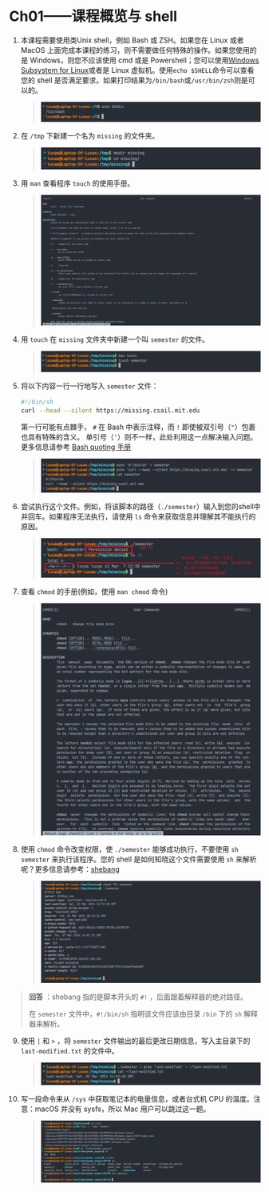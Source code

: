 # Ch01——课程概览与 shell

1. 本课程需要使用类Unix shell，例如 Bash 或 ZSH。如果您在 Linux 或者 MacOS 上面完成本课程的练习，则不需要做任何特殊的操作。如果您使用的是 Windows，则您不应该使用 cmd 或是 Powershell；您可以使用[Windows Subsystem for Linux](https://docs.microsoft.com/en-us/windows/wsl/)或者是 Linux 虚拟机。使用`echo $SHELL`命令可以查看您的 shell 是否满足要求。如果打印结果为`/bin/bash`或`/usr/bin/zsh`则是可以的。

   > ![image-20240307222758466](assets/image-20240307222758466.png)

2. 在 `/tmp` 下新建一个名为 `missing` 的文件夹。

   > ![image-20240307223050090](assets/image-20240307223050090.png)

3. 用 `man` 查看程序 `touch` 的使用手册。

   > ![image-20240307223211342](assets/image-20240307223211342.png)

4. 用 `touch` 在 `missing` 文件夹中新建一个叫 `semester` 的文件。

   > ![image-20240307223304693](assets/image-20240307223304693.png)

5. 将以下内容一行一行地写入 `semester` 文件：

   ```bash
   #!/bin/sh
   curl --head --silent https://missing.csail.mit.edu
   ```

   第一行可能有点棘手， `#` 在 Bash 中表示注释，而 `!` 即使被双引号（`"`）包裹也具有特殊的含义。 单引号（`'`）则不一样，此处利用这一点解决输入问题。更多信息请参考 [Bash quoting 手册](https://www.gnu.org/software/bash/manual/html_node/Quoting.html)

   > ![image-20240307223843567](assets/image-20240307223843567.png)

6. 尝试执行这个文件。例如，将该脚本的路径（`./semester`）输入到您的shell中并回车。如果程序无法执行，请使用 `ls` 命令来获取信息并理解其不能执行的原因。

   > ![image-20240307224837275](assets/image-20240307224837275.png)

7. 查看 `chmod` 的手册(例如，使用 `man chmod` 命令)

   > ![image-20240307224924834](assets/image-20240307224924834.png)

8. 使用 `chmod` 命令改变权限，使 `./semester` 能够成功执行，不要使用 `sh semester` 来执行该程序。您的 shell 是如何知晓这个文件需要使用 `sh` 来解析呢？更多信息请参考：[shebang](https://en.wikipedia.org/wiki/Shebang_(Unix))

   > ![image-20240307225118761](assets/image-20240307225118761.png)
>
   > **回答** ：shebang 指的是脚本开头的 `#!` ，后面跟着解释器的绝对路径。
>
   > 在 `semester` 文件中，`#!/bin/sh` 指明该文件应该由目录 `/bin` 下的 `sh` 解释器来解析。

9. 使用 `|` 和 `>` ，将 `semester` 文件输出的最后更改日期信息，写入主目录下的 `last-modified.txt` 的文件中。

   > ![image-20240307230259414](assets/image-20240307230259414.png)

10. 写一段命令来从 `/sys` 中获取笔记本的电量信息，或者台式机 CPU 的温度。注意：macOS 并没有 sysfs，所以 Mac 用户可以跳过这一题。

    > ![image-20240307230902298](assets/image-20240307230902298.png)
